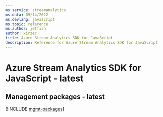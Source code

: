 ```yaml
---
ms.service: streamanalytics
ms.data: 09/14/2022
ms.devlang: javascript
ms.topic: reference
ms.author: jeffish
author: xirzec
title: Azure Stream Analytics SDK for JavaScript
description: Reference for Azure Stream Analytics SDK for JavaScript
---
```

# Azure Stream Analytics SDK for JavaScript - latest

## Management packages - latest
[!INCLUDE [mgmt-packages](stream-analytics-mgmt-index.md)]